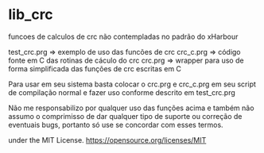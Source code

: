 # lib_crc
funcoes de calculos de crc não contempladas no padrão do xHarbour

test_crc.prg => exemplo de uso das funcões de crc
crc_c.prg => código fonte em C das rotinas de cáculo do crc
crc.prg => wrapper para uso de forma simplificada das funções de crc escritas em C

Para usar em seu sistema basta colocar o crc.prg e crc_c.prg em seu script de compilação normal e fazer uso conforme descrito em test_crc.prg

Não me responsabilizo por qualquer uso das funções acima e também não assumo o comprimisso de dar qualquer tipo de suporte ou correção de eventuais bugs, portanto só use se concordar com esses termos.

under the MIT License.
https://opensource.org/licenses/MIT
